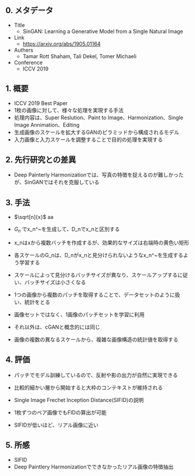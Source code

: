 ## 0. メタデータ
- Title
	- SinGAN: Learning a Generative Model from a Single Natural Image
- Link
	- https://arxiv.org/abs/1905.01164
- Authers
	- Tamar Rott Shaham, Tali Dekel, Tomer Michaeli
- Conference
	- ICCV 2019

## 1. 概要
- ICCV 2019 Best Paper
- 1枚の画像に対して、様々な処理を実現する手法
- 処理内容は、Super Reslution、Paint to Image、Harmonization、Single Image Annimation、Editing
- 生成画像のスケールを拡大するGANのピラミッドから構成されるモデル
- 入力画像と入力スケールを調整することで目的の処理を実現する

## 2. 先行研究との差異
- Deep Painterly Harmonizationでは、写真の特徴を捉えるのが難しかったが、SinGANではそれを克服している

## 3. 手法
- $\sqrt[n]{x}$ aa
- $G_n$ でx_n^~を生成して、D_nでx_nと区別する
- x_nはxから複数バッチを作成するが、効果的なサイズは右端時の黄色い矩形

- 各スケールのG_nは、D_nがx_nと見分けられないようなx_n^~を生成するよう学習する
- スケールによって見分けるバッチサイズが異なり、スケールアップするに従い、バッチサイズは小さくなる

- 1つの画像から複数のパッチを取得することで、データセットのように扱い、統計をとる

- 画像セットではなく、1画像のパッチセットを学習に利用
- それ以外は、cGANと概念的には同じ
- 画像の複数の異なるスケールから、複雑な画像構造の統計値を取得する

## 4. 評価
- パッチでモデル訓練しているので、反射や影の出力が自然に実現できる
- 比較的細かい層から開始すると大枠のコンテキストが維持される

- Single Image Frechet Inception Distance(SIFID)の説明
- 1枚ずつのペア画像でもFIDの算出が可能
- SIFIDが低いほど、リアル画像に近い

## 5. 所感
- SIFID
- Deep Paintlery Harmonizationでできなかったリアル画像の特徴抽出

